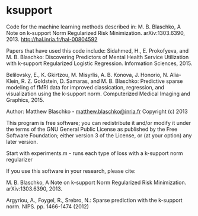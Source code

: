 ksupport
========

Code for the machine learning methods described in: M. B. Blaschko, A Note on k-support Norm Regularized Risk Minimization. arXiv:1303.6390, 2013.
http://hal.inria.fr/hal-00804592

Papers that have used this code include:
Sidahmed, H., E. Prokofyeva, and M. B. Blaschko: Discovering Predictors of Mental Health Service Utilization with k-support Regularized Logistic Regression. Information Sciences, 2015.

Belilovsky, E., K. Gkirtzou, M. Misyrlis, A. B. Konova, J. Honorio, N. Alia-Klein, R. Z. Goldstein, D. Samaras, and M. B. Blaschko: Predictive sparse modeling of fMRI data for improved classication, regression, and visualization using the k-support norm. Computerized Medical Imaging and Graphics, 2015.

Author: Matthew Blaschko - matthew.blaschko@inria.fr
Copyright (c) 2013

This program is free software; you can redistribute it and/or modify
it under the terms of the GNU General Public License as published by
the Free Software Foundation; either version 3 of the License, or
(at your option) any later version.

Start with experiments.m - runs each type of loss with a k-support norm regularizer

If you use this software in your research, please cite:

M. B. Blaschko, A Note on k-support Norm Regularized Risk Minimization.
arXiv:1303.6390, 2013.

Argyriou, A., Foygel, R., Srebro, N.: Sparse prediction with the k-support
norm. NIPS. pp. 1466-1474 (2012)

